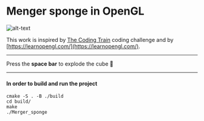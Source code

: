 # Menger sponge in OpenGL
![alt-text](giphy.gif)

This work is inspired by [The Coding Train](https://thecodingtrain.com/CodingChallenges/002-mengersponge.html) coding challenge and by [https://learnopengl.com/](https://learnopengl.com/).
___
Press the **space bar** to explode the cube 🤩
___
#### In order to build and run the project
``` shell 
cmake -S . -B ./build
cd build/
make
./Merger_sponge
```
